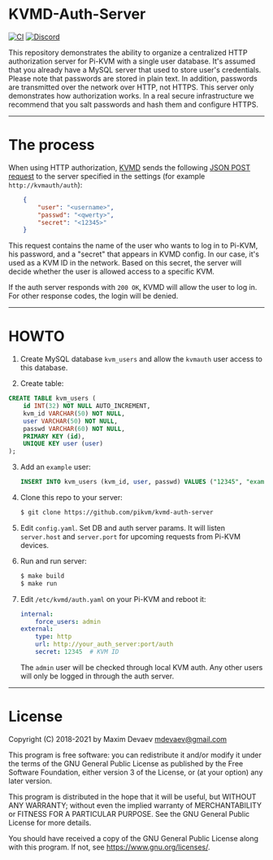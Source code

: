 # KVMD-Auth-Server
[![CI](https://github.com/pikvm/kvmd-auth-server/workflows/CI/badge.svg)](https://github.com/pikvm/kvmd-auth-server/actions?query=workflow%3ACI)
[![Discord](https://img.shields.io/discord/580094191938437144?logo=discord)](https://discord.gg/bpmXfz5)

This repository demonstrates the ability to organize a centralized HTTP authorization server for Pi-KVM with a single user database.
It's assumed that you already have a MySQL server that used to store user's credentials.
Please note that passwords are stored in plain text. In addition, passwords are transmitted over the network over HTTP, not HTTPS.
This server only demonstrates how authorization works.
In a real secure infrastructure we recommend that you salt passwords and hash them and configure HTTPS.

-----
# The process

When using HTTP authorization, [KVMD](https://github.com/pikvm/kvmd) sends the following
[JSON POST request](https://github.com/pikvm/kvmd/blob/master/kvmd/plugins/auth/http.py) to the server specified
in the settings (for example `http://kvmauth/auth`):
```json
    {
        "user": "<username>",
        "passwd": "<qwerty>",
        "secret": "<12345>"
    }
```

This request contains the name of the user who wants to log in to Pi-KVM, his password, and a "secret" that appears in KVMD config.
In our case, it's used as a KVM ID in the network. Based on this secret, the server will decide whether the user is allowed access to a specific KVM.

If the auth server responds with `200 OK`, KVMD will allow the user to log in.
For other response codes, the login will be denied.

----
# HOWTO
1. Create MySQL database `kvm_users` and allow the `kvmauth` user access to this database.

2. Create table:
```sql
CREATE TABLE kvm_users (
    id INT(32) NOT NULL AUTO_INCREMENT,
    kvm_id VARCHAR(50) NOT NULL,
    user VARCHAR(50) NOT NULL,
    passwd VARCHAR(60) NOT NULL,
    PRIMARY KEY (id),
    UNIQUE KEY user (user)
);
```

3. Add an `example` user:
    ```sql
    INSERT INTO kvm_users (kvm_id, user, passwd) VALUES ("12345", "example", "pa$$word");
    ```

4. Clone this repo to your server:
    ```bash
    $ git clone https://github.com/pikvm/kvmd-auth-server
    ```

5. Edit `config.yaml`. Set DB and auth server params. It will listen `server.host` and `server.port` for upcoming requests from Pi-KVM devices.

6. Run and run server:
    ```bash
    $ make build
    $ make run
    ```

6. Edit `/etc/kvmd/auth.yaml` on your Pi-KVM and reboot it:
    ```yaml
    internal:
        force_users: admin
    external:
        type: http
        url: http://your_auth_server:port/auth
        secret: 12345  # KVM ID
    ````

    The `admin` user will be checked through local KVM auth. Any other users will only be logged in through the auth server.
    
-----
# License
Copyright (C) 2018-2021 by Maxim Devaev mdevaev@gmail.com

This program is free software: you can redistribute it and/or modify
it under the terms of the GNU General Public License as published by
the Free Software Foundation, either version 3 of the License, or
(at your option) any later version.

This program is distributed in the hope that it will be useful,
but WITHOUT ANY WARRANTY; without even the implied warranty of
MERCHANTABILITY or FITNESS FOR A PARTICULAR PURPOSE.  See the
GNU General Public License for more details.

You should have received a copy of the GNU General Public License
along with this program.  If not, see https://www.gnu.org/licenses/.
